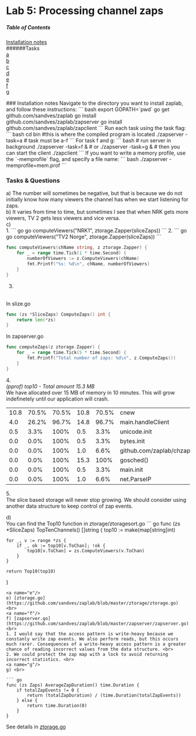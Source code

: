 Lab 5: Processing channel zaps
======

##### Table of Contents
[Installation notes](#installation) <br>
######Tasks <br>
[a](#a) <br>
[b](#b) <br>
[c](#c) <br>
[d](#d) <br>
[e](#e) <br>
[f](#f) <br>
[g](#g) <br>

<a name="installation"/>
### Installation notes
Navigate to the directory you want to install zaplab, and follow these instructions:
``` bash
export GOPATH=`pwd`
go get github.com/sandves/zaplab
go install github.com/sandves/zaplab/zapserver
go install github.com/sandves/zaplab/zapclient
```
Run each task using the task flag:
``` bash
cd bin #this is where the compiled program is located
./zapserver -task=a # task must be a-f
```
For task f and g:
``` bash
# run server in background
./zapserver -task=f &
# or
./zapserver -task=g &
# then you can start the client
./zapclient
```
If you want to write a memory profile, use the `-memprofile` flag, and specify a file name:
``` bash
./zapserver -memprofile=mem.prof
```

### Tasks & Questions

<a name="a"/>
a) The number will sometimes be negative, but that is because we do not initially know how many viewers the channel has when we start listening for zaps.<br>
<a name="b"/>
b) It varies from time to time, but sometimes I see that when NRK gets more viewers, TV 2 gets less viewers and vice versa.<br>
<a name="c"/>
c)<br>
1.
``` go
go computeViewers("NRK1", ztorage.Zapper(sliceZaps))
```
2.
``` go 
go computeViewers("TV2 Norge", ztorage.Zapper(sliceZaps))
```

``` go
func computeViewers(chName string, z ztorage.Zapper) {
	for _ = range time.Tick(1 * time.Second) {
		numberOfViewers := z.ComputeViewers(chName)
		fmt.Printf("%s: %d\n", chName, numberOfViewers)
	}
}
```
3.
<br>In slize.go
``` go
func (zs *SliceZaps) ComputeZaps() int {
	return len(*zs)
}
```
In zapserver.go
``` go
func computeZaps(z ztorage.Zapper) {
	for _ = range time.Tick(5 * time.Second) {
		fmt.Printf("Total number of zaps: %d\n", z.ComputeZaps())
	}
}
```
4.<br>
*(pprof) top10 - Total amount 15.3 MB* <br>
We have allocated over 15 MB of memory in 10 minutes. This will grow
indefinetely until our application will crash.<br>

| | | | | | |
|------|-------|-------|------|-------|----------------------------------|
| 10.8 | 70.5% | 70.5% | 10.8 | 70.5% | cnew                             |
| 4.0  | 26.2% | 96.7% | 14.8 | 96.7% | main.handleClient                |
| 0.5  | 3.3%  | 100%  | 0.5  | 3.3%  | unicode.init                     |
| 0.0  | 0.0%  | 100%  | 0.5  | 3.3%  | bytes.init                       |
| 0.0  | 0.0%  | 100%  | 1.0  | 6.6%  | github.com/zaplab/chzap.NewChZap |
| 0.0  | 0.0%  | 100%  | 15.3 | 100%  | gosched()                        |
| 0.0  | 0.0%  | 100%  | 0.5  | 3.3%  | main.init                        |
| 0.0  | 0.0%  | 100%  | 1.0  | 6.6%  | net.ParseIP                      |

5.<br>
The slice based storage will never stop growing. We should consider using
another data structure to keep control of zap events.

<a name="d"/>
d)<br>You can find the Top10 function in ztorage/ztoragesort.go
``` go
func (zs *SliceZaps) TopTenChannels() []string {
	top10 := make(map[string]int)

	for _, v := range *zs {
		if _, ok := top10[v.ToChan]; !ok {
			top10[v.ToChan] = zs.ComputeViewers(v.ToChan)
		}
	}

	return Top10(top10)
}
```
<a name="e"/>
e) [ztorage.go](https://github.com/sandves/zaplab/blob/master/ztorage/ztorage.go) <br>
<a name="f"/>
f) [zapserver.go](https://github.com/sandves/zaplab/blob/master/zapserver/zapserver.go) <br>
1. I would say that the access pattern is write-heavy because we constanly write zap events. We also perform reads, but this occurs much rarer. Consequences of a write-heavy access pattern is a greater chance of reading incorrect values from the data structure. <br> 
2. We could protect the zap map with a lock to avoid returning incorrect statistics. <br>
<a name="g"/>
g) <br>

``` go 
func (zs Zaps) AverageZapDuration() time.Duration {
	if totalZapEvents != 0 {
		return (totalZapDuration) / (time.Duration(totalZapEvents))
	} else {
		return time.Duration(0)
	}
}
```
See details in 
[ztorage.go](https://github.com/sandves/zaplab/blob/master/ztorage/ztorage.go) <br>
